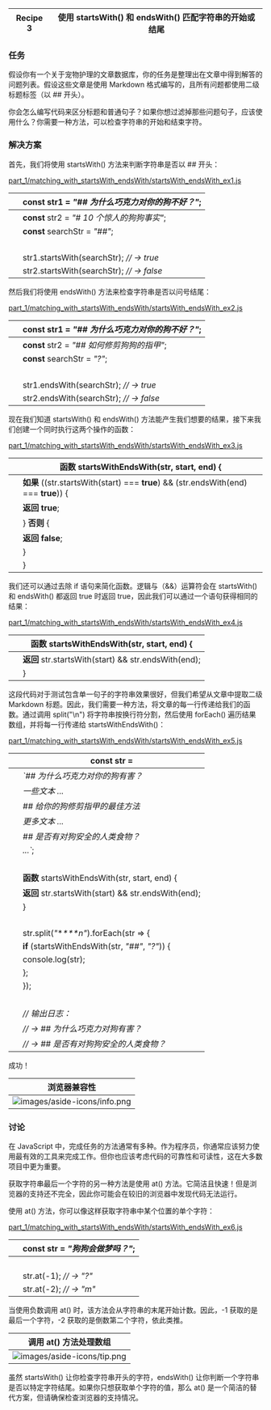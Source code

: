 | Recipe 3 | 使用 startsWith() 和 endsWith() 匹配字符串的开始或结尾 |
| --- | --- |

### 任务

假设你有一个关于宠物护理的文章数据库，你的任务是整理出在文章中得到解答的问题列表。假设这些文章是使用 Markdown 格式编写的，且所有问题都使用二级标题标签（以 ## 开头）。

你会怎么编写代码来区分标题和普通句子？如果你想过滤掉那些问题句子，应该使用什么？你需要一种方法，可以检查字符串的开始和结束字符。

### 解决方案

首先，我们将使用 startsWith() 方法来判断字符串是否以 ## 开头：

[part_1/matching_with_startsWith_endsWith/startsWith_endsWith_ex1.js](http://media.pragprog.com/titles/fkjavascript/code/part_1/matching_with_startsWith_endsWith/startsWith_endsWith_ex1.js)

|   | **const** str1 = *"## 为什么巧克力对你的狗不好？"*; |
| --- | --- |
|   | **const** str2 = *"# 10 个惊人的狗狗事实"*; |
|   | **const** searchStr = *"##"*; |
|   |  |
|   | str1.startsWith(searchStr); *// → true* |
|   | str2.startsWith(searchStr); *// → false* |

然后我们将使用 endsWith() 方法来检查字符串是否以问号结尾：

[part_1/matching_with_startsWith_endsWith/startsWith_endsWith_ex2.js](http://media.pragprog.com/titles/fkjavascript/code/part_1/matching_with_startsWith_endsWith/startsWith_endsWith_ex2.js)

|   | **const** str1 = *"## 为什么巧克力对你的狗不好？"*; |
| --- | --- |
|   | **const** str2 = *"## 如何修剪狗狗的指甲"*; |
|   | **const** searchStr = *"?"*; |
|   |  |
|   | str1.endsWith(searchStr); *// → true* |
|   | str2.endsWith(searchStr); *// → false* |

现在我们知道 startsWith() 和 endsWith() 方法能产生我们想要的结果，接下来我们创建一个同时执行这两个操作的函数：

[part_1/matching_with_startsWith_endsWith/startsWith_endsWith_ex3.js](http://media.pragprog.com/titles/fkjavascript/code/part_1/matching_with_startsWith_endsWith/startsWith_endsWith_ex3.js)

|   | **函数** startsWithEndsWith(str, start, end) { |
| --- | --- |
|   | **如果** ((str.startsWith(start) === **true**) && (str.endsWith(end) === **true**)) { |
|   | **返回** **true**; |
|   | } **否则** { |
|   | **返回** **false**; |
|   | } |
|   | } |

我们还可以通过去除 if 语句来简化函数。逻辑与（&&）运算符会在 startsWith() 和 endsWith() 都返回 true 时返回 true，因此我们可以通过一个语句获得相同的结果：

[part_1/matching_with_startsWith_endsWith/startsWith_endsWith_ex4.js](http://media.pragprog.com/titles/fkjavascript/code/part_1/matching_with_startsWith_endsWith/startsWith_endsWith_ex4.js)

|   | **函数** startsWithEndsWith(str, start, end) { |
| --- | --- |
|   | **返回** str.startsWith(start) && str.endsWith(end); |
|   | } |

这段代码对于测试包含单一句子的字符串效果很好，但我们希望从文章中提取二级 Markdown 标题。因此，我们需要一种方法，将文章的每一行传递给我们的函数。通过调用 split("\n") 将字符串按换行符分割，然后使用 forEach() 遍历结果数组，并将每一行传递给 startsWithEndsWith()：

[part_1/matching_with_startsWith_endsWith/startsWith_endsWith_ex5.js](http://media.pragprog.com/titles/fkjavascript/code/part_1/matching_with_startsWith_endsWith/startsWith_endsWith_ex5.js)

|   | **const** str = |
| --- | --- |
|   | *`## 为什么巧克力对你的狗有害？* |
|   | *一些文本 ...* |
|   | *## 给你的狗修剪指甲的最佳方法* |
|   | *更多文本 ...* |
|   | *## 是否有对狗安全的人类食物？* |
|   | *...`*; |
|   |  |
|   | **函数** startsWithEndsWith(str, start, end) { |
|   | **返回** str.startsWith(start) && str.endsWith(end); |
|   | } |
|   |  |
|   | str.split(*"***\***n"*).forEach(str => { |
|   | **if** (startsWithEndsWith(str, *"##"*, *"?"*)) { |
|   | console.log(str); |
|   | }; |
|   | }); |
|   |  |
|   | *// 输出日志：* |
|   | *// → ## 为什么巧克力对狗有害？* |
|   | *// → ## 是否有对狗狗安全的人类食物？* |

成功！

| 浏览器兼容性 |
| --- |
| ![images/aside-icons/info.png](images/aside-icons/info.png) | Safari 15.4 版本于 2022 年 3 月 15 日发布，稍晚于其他主流浏览器加入该功能，因为它在其他竞争对手已实现 at() 后才加入。为了与旧版浏览器兼容，你需要使用 polyfill。^([[2]](f_0032.xhtml#FOOTNOTE-2)) 在 Node 环境中，你需要至少 Node 版本 16.6.0。^([[3]](f_0032.xhtml#FOOTNOTE-3)) |

### 讨论

在 JavaScript 中，完成任务的方法通常有多种。作为程序员，你通常应该努力使用最有效的工具来完成工作。但你也应该考虑代码的可靠性和可读性，这在大多数项目中更为重要。

获取字符串最后一个字符的另一种方法是使用 at() 方法。它简洁且快速！但是浏览器的支持还不完全，因此你可能会在较旧的浏览器中发现代码无法运行。

使用 at() 方法，你可以像这样获取字符串中某个位置的单个字符：

[part_1/matching_with_startsWith_endsWith/startsWith_endsWith_ex6.js](http://media.pragprog.com/titles/fkjavascript/code/part_1/matching_with_startsWith_endsWith/startsWith_endsWith_ex6.js)

|   | **const** str = *"狗狗会做梦吗？"*; |
| --- | --- |
|   |  |
|   | str.at(-1); *// → "?"* |
|   | str.at(-2); *// → "m"* |

当使用负数调用 at() 时，该方法会从字符串的末尾开始计数。因此，-1 获取的是最后一个字符，-2 获取的是倒数第二个字符，依此类推。

| 调用 at() 方法处理数组 |
| --- |
| ![images/aside-icons/tip.png](images/aside-icons/tip.png) | 你还可以在 JavaScript 数组中使用 at()。查看我在 Medium 上的文章了解更多内容。^([[4]](f_0032.xhtml#FOOTNOTE-4)) |

虽然 startsWith() 让你检查字符串开头的字符，endsWith() 让你判断一个字符串是否以特定字符结尾。如果你只想获取单个字符的值，那么 at() 是一个简洁的替代方案，但请确保检查浏览器的支持情况。
